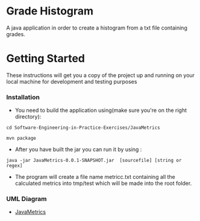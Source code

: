 # Grade Histogram
A java application in order to create a histogram from a txt file containing grades.

# Getting Started
These instructions will get you a copy of the project up and running on your local machine for development and testing purposes

### Installation
* You need to build the application using(make sure you're on the right directory): 

```
cd Software-Engineering-in-Practice-Exercises/JavaMetrics
```

```
mvn package
```
* After you have built the jar you can run it by using :

```
java -jar JavaMetrics-0.0.1-SNAPSHOT.jar  [sourcefile] [string or regex]
```
* The program will create a file name metricc.txt containing all the calculated metrics into tmp/test which will be made into the root folder.

### UML Diagram
* [JavaMetrics](JavaMetrics.pdf)